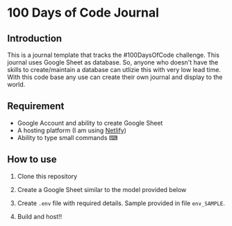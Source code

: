 # 100 Days of Code Journal

## Introduction
This is a journal template that tracks the #100DaysOfCode challenge. This journal uses Google Sheet as database. So, anyone who doesn't have the skills to create/maintain a database can utlizie this with very low lead time. With this code base any use can create their own journal and display to the world. 

## Requirement
* Google Account and ability to create Google Sheet
* A hosting platform (I am using [Netlify](https://www.netlify.com/))
* Ability to type small commands ⌨

## How to use
1. Clone this repository
   
2. Create a Google Sheet similar to the model provided below
3. Create `.env` file with required details. Sample provided in file `env_SAMPLE`.
4. Build and host!!


